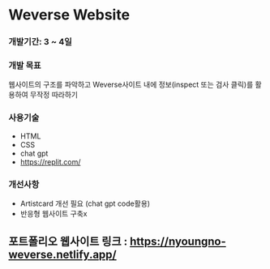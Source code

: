 #  Weverse Website

### 개발기간: 3 ~ 4일

### 개발 목표
웹사이트의 구조를 파악하고 Weverse사이트 내에 정보(inspect 또는 검사 클릭)를 활용하여 무작정 따라하기

### 사용기술
- HTML
- CSS
- chat gpt
- https://replit.com/

### 개선사항
- Artistcard 개선 필요 (chat gpt code활용)
- 반응형 웹사이트 구축x

## 포트폴리오 웹사이트 링크 : <https://nyoungno-weverse.netlify.app/>
